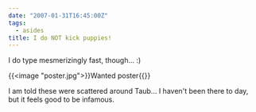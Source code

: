 ```yaml
---
date: "2007-01-31T16:45:00Z"
tags:
  - asides
title: I do NOT kick puppies!
---
```


I do type mesmerizingly fast, though... :)

{{<image "poster.jpg">}}Wanted poster{{</image>}}

I am told these were scattered around Taub... I haven't been there to day, but it feels good to be infamous.
